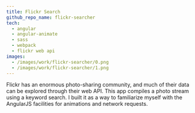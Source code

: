 ```yaml
---
title: Flickr Search
github_repo_name: flickr-searcher
tech:
  - angular
  - angular-animate
  - sass
  - webpack
  - flickr web api
images:
  - /images/work/flickr-searcher/0.png
  - /images/work/flickr-searcher/1.png
---
```


Flickr has an enormous photo-sharing community, and much of their data can be explored through their web API. This app compiles a photo stream using a keyword search. I built it as a way to familiarize myself with the AngularJS facilities for animations and network requests.
